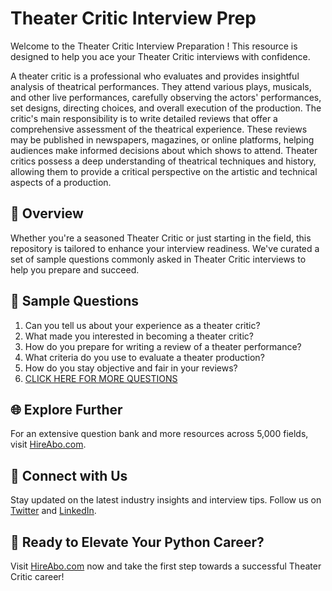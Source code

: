 # Theater Critic Interview Prep

Welcome to the Theater Critic Interview Preparation ! This resource is designed to help you ace your Theater Critic interviews with confidence.

A theater critic is a professional who evaluates and provides insightful analysis of theatrical performances. They attend various plays, musicals, and other live performances, carefully observing the actors' performances, set designs, directing choices, and overall execution of the production. The critic's main responsibility is to write detailed reviews that offer a comprehensive assessment of the theatrical experience. These reviews may be published in newspapers, magazines, or online platforms, helping audiences make informed decisions about which shows to attend. Theater critics possess a deep understanding of theatrical techniques and history, allowing them to provide a critical perspective on the artistic and technical aspects of a production.

## 🚀 Overview

Whether you're a seasoned Theater Critic or just starting in the field, this repository is tailored to enhance your interview readiness. We've curated a set of sample questions commonly asked in Theater Critic interviews to help you prepare and succeed.

## 📝 Sample Questions

1. Can you tell us about your experience as a theater critic?
2. What made you interested in becoming a theater critic?
3. How do you prepare for writing a review of a theater performance?
4. What criteria do you use to evaluate a theater production?
5. How do you stay objective and fair in your reviews?
6. [CLICK HERE FOR MORE QUESTIONS](https://hireabo.com/job/16_3_13/Theater%20Critic)

## 🌐 Explore Further

For an extensive question bank and more resources across 5,000 fields, visit [HireAbo.com](https://www.hireabo.com).

## 📱 Connect with Us

Stay updated on the latest industry insights and interview tips. Follow us on [Twitter](https://twitter.com/hireabo) and [LinkedIn](https://www.linkedin.com/in/hire-abo-3609972a8/).

## 🚀 Ready to Elevate Your Python Career?

Visit [HireAbo.com](https://www.hireabo.com) now and take the first step towards a successful Theater Critic career!
